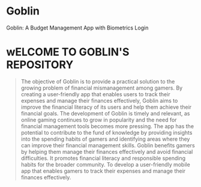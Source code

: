 # Goblin
Goblin: A Budget Management App with Biometrics Login

# **wELCOME TO GOBLIN'S REPOSITORY**

> The objective of Goblin is to provide a practical solution to the growing problem of financial mismanagement among gamers. By creating a user-friendly app that enables users to track their expenses and manage their finances effectively, Goblin aims to improve the financial literacy of its users and help them achieve their financial goals.
The development of Goblin is timely and relevant, as online gaming continues to grow in popularity and the need for financial management tools becomes more pressing. The app has the potential to contribute to the fund of knowledge by providing insights into the spending habits of gamers and identifying areas where they can improve their financial management skills.
Goblin benefits gamers by helping them manage their finances effectively and avoid financial difficulties. It promotes financial literacy and responsible spending habits for the broader community. To develop a user-friendly mobile app that enables gamers to track their expenses and manage their finances effectively.


